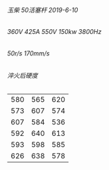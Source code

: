 ###### 玉柴 50活塞杆 2019-6-10  
###### 360V 425A 550V 150kw 3800Hz  
###### 50r/s 170mm/s  

###### 淬火后硬度

|  |  |  |
|:-:|:-:|:-:|
|580|565|620|
|573|607|574|
|607|584|536|
|592|640|613|
|593|598|585|
|626|638|578|
